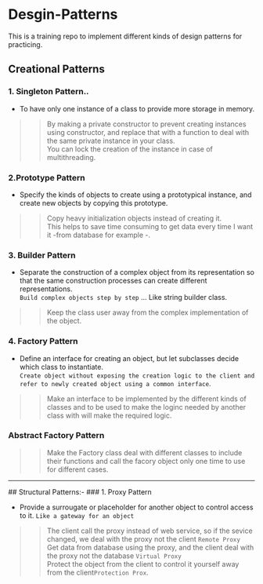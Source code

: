 # Desgin-Patterns
This is a training repo to implement different kinds of design patterns for practicing.
## Creational Patterns
### 1. Singleton Pattern..
- To have only one instance of a class to provide more storage in memory.
>> By making a private constructor to prevent creating instances using constructor, and replace that with a function to deal with the same private instance in your class.<br>
>> You can lock the creation of the instance in case of multithreading.

### 2.Prototype Pattern
- Specify the kinds of objects to create using a prototypical instance, and create new objects by copying this prototype.
>> Copy heavy initialization objects instead of creating it.<br>
>> This helps to save time consuming to get data every time I want it -from database for example -.

### 3. Builder Pattern
- Separate the construction of a complex object from its representation so that the same construction processes can create different representations.<br>
`Build complex objects step by step` ... Like string builder class.<br>
>> Keep the class user away from the complex implementation of the object.<br>

### 4. Factory Pattern
- Define an interface for creating an object, but let subclasses decide which class to instantiate.<br>
`Create object without exposing the creation logic to the client and refer to newly created object using a common interface`.<br>
>> Make an interface to be implemented by the different kinds of classes and to be used to make the loginc needed by another class with will make the required logic.
### Abstract Factory Pattern
>> Make the Factory class deal with different classes to include their functions and call the facory object only one time to use for different cases.
<hr>
## Structural  Patterns:- 
### 1. Proxy Pattern

- Provide a surrougate or placeholder for another object to control access to it.
`Like a gateway for an object` <br>
>> The client call the proxy instead of web service, so if the sevice changed, we deal with the proxy not the client `Remote Proxy`<br>
>> Get data from database using the proxy, and the client deal with the proxy not the database `Virtual Proxy`<br>
>>  Protect the object from the client to control it yourself away from the client`Protection Prox`.<br>
